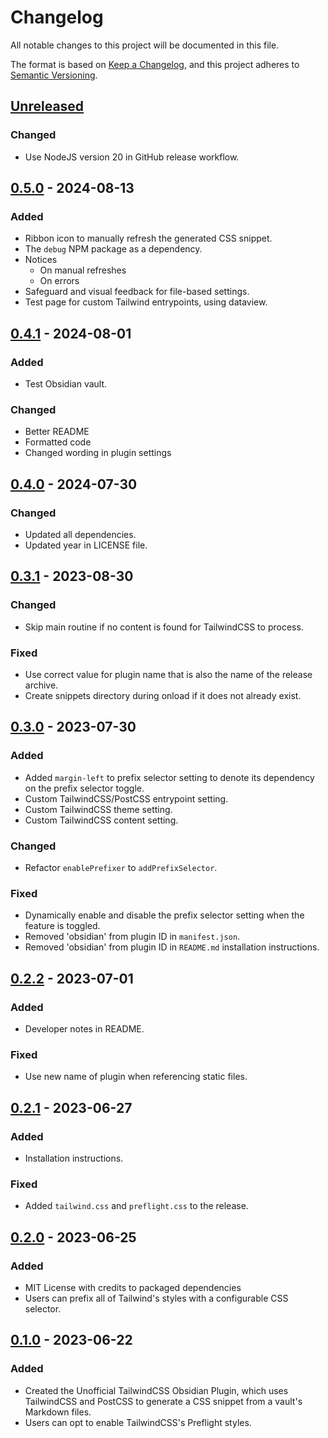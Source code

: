# Changelog

All notable changes to this project will be documented in this file.

The format is based on [Keep a Changelog](https://keepachangelog.com/en/1.0.0/),
and this project adheres to
[Semantic Versioning](https://semver.org/spec/v2.0.0.html).

<!-- #### Subheading order reference -->
<!-- -   `Added` -->
<!-- -   `Changed` -->
<!-- -   `Deprecated` -->
<!-- -   `Removed` -->
<!-- -   `Fixed` -->
<!-- -   `Security` -->

## [Unreleased]

### Changed

-   Use NodeJS version 20 in GitHub release workflow.

## [0.5.0] - 2024-08-13

### Added

-   Ribbon icon to manually refresh the generated CSS snippet.
-   The `debug` NPM package as a dependency.
-   Notices
    -   On manual refreshes
    -   On errors
-   Safeguard and visual feedback for file-based settings.
-   Test page for custom Tailwind entrypoints, using dataview.

## [0.4.1] - 2024-08-01

### Added

-   Test Obsidian vault.

### Changed

-   Better README
-   Formatted code
-   Changed wording in plugin settings

## [0.4.0] - 2024-07-30

### Changed

-   Updated all dependencies.
-   Updated year in LICENSE file.

## [0.3.1] - 2023-08-30

### Changed

-   Skip main routine if no content is found for TailwindCSS to process.

### Fixed

-   Use correct value for plugin name that is also the name of the release
    archive.
-   Create snippets directory during onload if it does not already exist.

## [0.3.0] - 2023-07-30

### Added

-   Added `margin-left` to prefix selector setting to denote its dependency on
    the prefix selector toggle.
-   Custom TailwindCSS/PostCSS entrypoint setting.
-   Custom TailwindCSS theme setting.
-   Custom TailwindCSS content setting.

### Changed

-   Refactor `enablePrefixer` to `addPrefixSelector`.

### Fixed

-   Dynamically enable and disable the prefix selector setting when the feature
    is toggled.
-   Removed 'obsidian' from plugin ID in `manifest.json`.
-   Removed 'obsidian' from plugin ID in `README.md` installation instructions.

## [0.2.2] - 2023-07-01

### Added

-   Developer notes in README.

### Fixed

-   Use new name of plugin when referencing static files.

## [0.2.1] - 2023-06-27

### Added

-   Installation instructions.

### Fixed

-   Added `tailwind.css` and `preflight.css` to the release.

## [0.2.0] - 2023-06-25

### Added

-   MIT License with credits to packaged dependencies
-   Users can prefix all of Tailwind's styles with a configurable CSS selector.

## [0.1.0] - 2023-06-22

### Added

-   Created the Unofficial TailwindCSS Obsidian Plugin, which uses TailwindCSS
    and PostCSS to generate a CSS snippet from a vault's Markdown files.
-   Users can opt to enable TailwindCSS's Preflight styles.

[unreleased]: https://github.com/nicholas-wilcox/unofficial-tailwindcss-obsidian-plugin/compare/0.5.0...HEAD
[0.5.0]: https://github.com/nicholas-wilcox/unofficial-tailwindcss-obsidian-plugin/compare/0.4.1...0.5.0
[0.4.1]: https://github.com/nicholas-wilcox/unofficial-tailwindcss-obsidian-plugin/compare/0.4.0...0.4.1
[0.4.0]: https://github.com/nicholas-wilcox/unofficial-tailwindcss-obsidian-plugin/compare/0.3.1...0.4.0
[0.3.1]: https://github.com/nicholas-wilcox/unofficial-tailwindcss-obsidian-plugin/compare/0.3.0...0.3.1
[0.3.0]: https://github.com/nicholas-wilcox/unofficial-tailwindcss-obsidian-plugin/compare/0.2.2...0.3.0
[0.2.2]: https://github.com/nicholas-wilcox/unofficial-tailwindcss-obsidian-plugin/compare/0.2.1...0.2.2
[0.2.1]: https://github.com/nicholas-wilcox/unofficial-tailwindcss-obsidian-plugin/compare/0.2.0...0.2.1
[0.2.0]: https://github.com/nicholas-wilcox/unofficial-tailwindcss-obsidian-plugin/compare/0.1.0...0.2.0
[0.1.0]: https://github.com/nicholas-wilcox/unofficial-tailwindcss-obsidian-plugin/releases/tag/0.1.0
